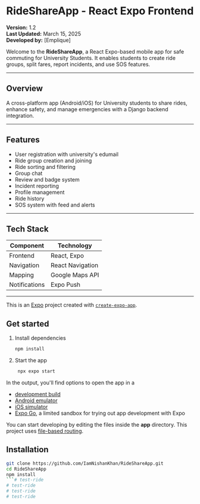 # RideShareApp - React Expo Frontend

**Version:** 1.2  
**Last Updated:** March 15, 2025  
**Developed by:** [Emplique]  

Welcome to the **RideShareApp**, a React Expo-based mobile app for safe commuting for University Students. It enables students to create ride groups, split fares, report incidents, and use SOS features.

---

## Overview

A cross-platform app (Android/iOS) for University students to share rides, enhance safety, and manage emergencies with a Django backend integration.

---

## Features

- User registration with university's edumail
- Ride group creation and joining
- Ride sorting and filtering
- Group chat
- Review and badge system
- Incident reporting
- Profile management
- Ride history
- SOS system with feed and alerts

---

## Tech Stack

| Component     | Technology         |
|---------------|--------------------|
| Frontend      | React, Expo        |
| Navigation    | React Navigation   |
| Mapping       | Google Maps API    |
| Notifications | Expo Push          |

---

This is an [Expo](https://expo.dev) project created with [`create-expo-app`](https://www.npmjs.com/package/create-expo-app).

## Get started

1. Install dependencies

   ```bash
   npm install
   ```

2. Start the app

   ```bash
    npx expo start
   ```

In the output, you'll find options to open the app in a

- [development build](https://docs.expo.dev/develop/development-builds/introduction/)
- [Android emulator](https://docs.expo.dev/workflow/android-studio-emulator/)
- [iOS simulator](https://docs.expo.dev/workflow/ios-simulator/)
- [Expo Go](https://expo.dev/go), a limited sandbox for trying out app development with Expo

You can start developing by editing the files inside the **app** directory. This project uses [file-based routing](https://docs.expo.dev/router/introduction).

## Installation

```bash
git clone https://github.com/IamNishanKhan/RideShareApp.git
cd RideShareApp
npm install
```# test-ride
# test-ride
# test-ride
# test-ride
